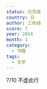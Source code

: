 ```yaml
---
status: 已完成
country: 日
author: 三秋缒
score: 7
year: 2024
month: 1
category:
  - 书籍
tags:
  - 文学
---
```

7/10 不虚此行
